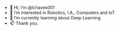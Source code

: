 - 👋 Hi, I’m @lchaves001
- 👀 I’m interested in Robotics, I.A., Computers and IoT
- 🌱 I’m currently learning about Deep Learning
- 📫 Thank you.

<!---
lchaves001/lchaves001 is a ✨ special ✨ repository because its `README.md` (this file) appears on your GitHub profile.
You can click the Preview link to take a look at your changes.
--->
